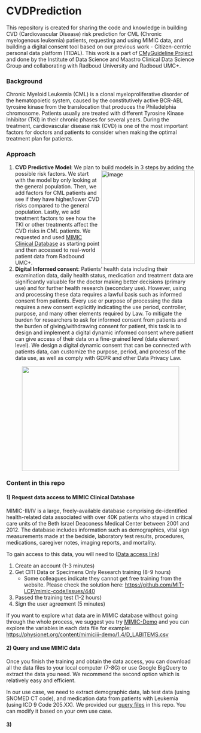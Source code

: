 # CVDPrediction
This repository is created for sharing the code and knowledge in building CVD (Cardiovascular Disease) risk prediction for CML (Chronic myelogenous leukemia) patients, requesting and using MIMIC data, and building a digital consent tool based on our previous work - Citizen-centric personal data platform (TIDAL).
This work is a part of [CMyGuideline Project](https://www.cmylife.nl/projecten/cmyguideline) and done by the Institute of Data Science and Maastro Clinical Data Science Group and collaborating with Radboud University and Radboud UMC+.

### Background 
Chronic Myeloid Leukemia (CML) is a clonal myeloproliferative disorder of the hematopoietic system, caused by the constitutively active BCR-ABL tyrosine kinase from the translocation that produces the Philadelphia chromosome.  Patients usually are treated with different Tyrosine Kinase Inhibitor (TKI) in their chronic phases for several years. During the treatment, cardiovascular disease risk (CVD) is one of the most important factors for doctors and patients to consider when making the optimal treatment plan for patients.

### Approach 
1) **CVD Predictive Model**: We plan to build models in 3 steps by adding the possible risk factors. <img width="250" align="right" alt="image" src="https://github.com/MaastrichtU-IDS/CVDPrediction/assets/14842507/ef4478c0-db48-49ed-934c-90099b353e5f">We start with the model by only looking at the general population. Then, we add factors for CML patients and see if they have higher/lower CVD risks compared to the general population. Lastly, we add treatment factors to see how the TKI or other treatments affect the CVD risks in CML patients. We requested and used [MIMIC Clinical Database](https://physionet.org/content/mimiciii/1.4/) as starting point and then accessed to real-world patient data from Radbound UMC+.
2) **Digital Informed consent**: Patients’ health data including their examination data, daily health status, medication and treatment data are significantly valuable for the doctor making better decisions (primary use) and for further health research (secondary use). However, using and processing these data requires a lawful basis such as informed consent from patients. Every use or purpose of processing the data requires a new consent explicitly indicating the use period, controller, purpose, and many other elements required by Law. To mitigate the burden for researchers to ask for informed consent from patients and the burden of giving/withdrawing consent for patient, this task is to design and implement a digital dynamic informed consent where patient can give access of their data on a fine-grained level (data element level). We design a digital dynamic consent that can be connected with patients data, can customize the purpose, period, and process of the data use, as well as comply with GDPR and other Data Privacy Law.
<p align="center">
  <img width="420" height="280" src="https://github.com/MaastrichtU-IDS/CVDPrediction/assets/14842507/6f19bea6-395f-4d4f-9428-a7a6606b6d0a">
</p>

### Content in this repo
#### 1) Request data access to MIMIC Clinical Database
MIMIC-III/IV is a large, freely-available database comprising de-identified health-related data associated with over 40K patients who stayed in critical care units of the Beth Israel Deaconess Medical Center between 2001 and 2012. The database includes information such as demographics, vital sign measurements made at the bedside, laboratory test results, procedures, medications, caregiver notes, imaging reports, and mortality.

To gain access to this data, you will need to ([Data access link](https://physionet.org/content/mimiciii/1.4/))
1. Create an account (1-3 minutes)
2. Get CITI Data or Specimens Only Research training (8-9 hours)
    - Some colleagues indicate they cannot get free training from the website. Please check the solution here: https://github.com/MIT-LCP/mimic-code/issues/440 
4. Passed the training test (1-2 hours)
5. Sign the user agreement (5 minutes)

If you want to explore what data are in MIMIC database without going through the whole process, we suggest you try [MIMIC-Demo](https://physionet.org/content/mimiciii-demo/1.4/D_LABITEMS.csv) and you can explore the variables in each data file for example: https://physionet.org/content/mimiciii-demo/1.4/D_LABITEMS.csv

#### 2) Query and use MIMIC data
Once you finish the training and obtain the data access, you can download all the data files to your local computer (7-8G) or use Google BigQuery to extract the data you need. We recommend the second option which is relatively easy and efficient. 

In our use case, we need to extract demographic data, lab test data (using SNOMED CT code), and medication data from patients with Leukemia (using ICD 9 Code 205.XX). We provided our [query files](https://github.com/MaastrichtU-IDS/CVDPrediction/blob/main/mimicQuery.sql) in this repo. You can modify it based on your own use case. 

#### 3) 


